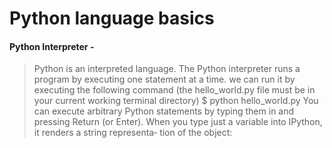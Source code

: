 # Python language basics 
#### Python Interpreter - 
> Python is an interpreted language. The Python interpreter runs a program by executing one statement at a time. 
we can run it by executing the following command (the hello_world.py file must be in your current working terminal directory)
                                             $ python hello_world.py 
> You can execute arbitrary Python statements by typing them in and pressing Return (or Enter). When you type just a variable into IPython, it renders a string representa‐
tion of the object:
